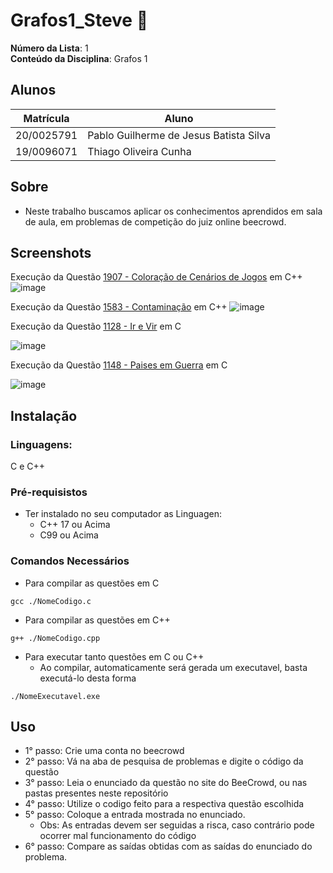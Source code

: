 # Grafos1_Steve 🧑

**Número da Lista**: 1 <br>
**Conteúdo da Disciplina**: Grafos 1 <br>

## Alunos
|Matrícula | Aluno |
| -- | -- |
| 20/0025791  |  Pablo Guilherme de Jesus Batista Silva |
| 19/0096071  |  Thiago Oliveira Cunha |

## Sobre 
- Neste trabalho buscamos aplicar os conhecimentos aprendidos em sala de aula, em problemas de competição do juiz online beecrowd.

## Screenshots
Execução da Questão [1907 - Coloração de Cenários de Jogos](https://github.com/projeto-de-algoritmos/Grafos1_Steve/tree/master/quest%C3%B5esGrafo1/Thiago/1907%20-%20Colora%C3%A7%C3%A3o%20de%20Cen%C3%A1rios%20de%20Jogos) em C++
![image](https://user-images.githubusercontent.com/71983200/235367528-74097459-7888-4b23-bf7e-6df4e1204fb8.png)


Execução da Questão [1583 - Contaminação](https://github.com/projeto-de-algoritmos/Grafos1_Steve/tree/master/quest%C3%B5esGrafo1/Thiago/1583%20-%20Contamina%C3%A7%C3%A3o) em C++
![image](https://user-images.githubusercontent.com/71983200/235367266-f52fd938-0f0d-486a-9742-95990b623183.png)

Execução da Questão [1128 - Ir e Vir](https://github.com/projeto-de-algoritmos/Grafos1_Steve/tree/master/quest%C3%B5esGrafo1/Pablo) em C

![image](https://user-images.githubusercontent.com/71983200/235379476-0e68e928-25fb-448f-9646-5b17164c66fe.png)


Execução da Questão [1148 - Paises em Guerra](https://github.com/projeto-de-algoritmos/Grafos1_Steve/tree/master/quest%C3%B5esGrafo1/Pablo) em C

![image](https://user-images.githubusercontent.com/71983200/235379375-ed20d2cc-10af-40ff-9564-8ff9337910b9.png)


## Instalação 

### **Linguagens:** 
C e C++

### **Pré-requisistos**
* Ter instalado no seu computador as Linguagen:
    * C++ 17 ou Acima
    * C99 ou Acima

### **Comandos Necessários**
* Para compilar as questões em C
```
gcc ./NomeCodigo.c 
```
* Para compilar as questões em C++
```
g++ ./NomeCodigo.cpp 
```
* Para executar tanto questões em C ou C++
    * Ao compilar, automaticamente será gerada um executavel, basta executá-lo desta forma
```
./NomeExecutavel.exe
```
## Uso 

* 1° passo: Crie uma conta no beecrowd 
* 2° passo: Vá na aba de pesquisa de problemas e digite o código da questão
* 3° passo: Leia o enunciado da questão no site do BeeCrowd, ou nas pastas presentes neste repositório
* 4° passo: Utilize o codigo feito para a respectiva questão escolhida
* 5° passo: Coloque a entrada mostrada no enunciado.
    * Obs: As entradas devem ser seguidas a risca, caso contrário pode ocorrer mal funcionamento do código
* 6° passo: Compare as saídas obtidas com as saídas do enunciado do problema.
    




